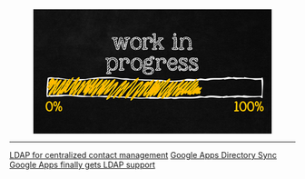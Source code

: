 <!--
Maintainer:   jeffskinnerbox@yahoo.com / www.jeffskinnerbox.me
Version:      0.0.0
-->


<div align="center">
<img src="https://raw.githubusercontent.com/jeffskinnerbox/blog/main/content/images/banners-bkgrds/work-in-progress.jpg" title="These materials require additional work and are not ready for general use." align="center" width=420px height=219px>
</div>


-----




[LDAP for centralized contact management](http://blog.edseek.com/archives/2008/11/16/ldap-for-centralized-contact-management/)
[Google Apps Directory Sync](https://support.google.com/a/answer/106368?hl=en)
[Google Apps finally gets LDAP support](http://www.networkworld.com/article/2235548/opensource-subnet/google-apps-finally-gets-ldap-support.html)
[]()
[]()
